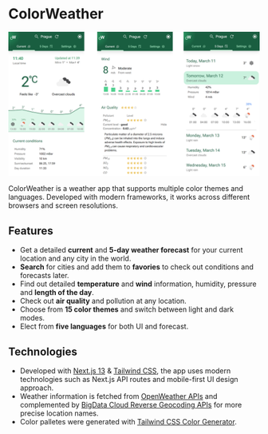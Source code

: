 # ColorWeather

<img src="./screenshots/composite-1.png" alt="ColorWeather screenshot">

ColorWeather is a weather app that supports multiple color themes and languages. Developed with modern frameworks, it works across different browsers and screen resolutions.

## Features

- Get a detailed **current** and **5-day weather forecast** for your current location and any city in the world.
- **Search** for cities and add them to **favories** to check out conditions and forecasts later.
- Find out detailed **temperature** and **wind** information, humidity, pressure and **length of the day**.
- Check out **air quality** and pollution at any location.
- Choose from **15 color themes** and switch between light and dark modes.
- Elect from **five languages** for both UI and forecast.

## Technologies

- Developed with [Next.js 13](https://nextjs.org/) & [Tailwind CSS](https://tailwindcss.com/), the app uses modern technologies such as Next.js API routes and mobile-first UI design approach.
- Weather information is fetched from [OpenWeather APIs](https://openweathermap.org/) and complemented by [BigData Cloud Reverse Geocoding APIs](https://www.bigdatacloud.com/packages/reverse-geocoding) for more precise location names.
- Color palletes were generated with [Tailwind CSS Color Generator](https://uicolors.app/create).
